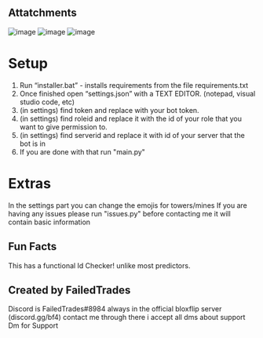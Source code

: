 ## Attatchments
![image](https://user-images.githubusercontent.com/112899052/205460675-819237a8-1804-4d71-90fb-6b8ba05757ff.png) ![image](https://user-images.githubusercontent.com/112899052/205461391-67e8dcd8-e9d8-4051-a2c5-e6e6eebf1ba2.png)
![image](https://user-images.githubusercontent.com/112899052/205461352-5e5daa11-c002-4535-88ec-be313aa5c63f.png)



# Setup
  1) Run “installer.bat” - installs requirements from the file requirements.txt
  2) Once finished open “settings.json” with a TEXT EDITOR. (notepad, visual studio code, etc)
  3) (in settings) find token and replace with your bot token.
  4) (in settings) find roleid and replace it with the id of your role that you want to give permission to.
  5) (in settings) find serverid and replace it with id of your server that the bot is in
  6) If you are done with that run "main.py"

# Extras
 In the settings part you can change the emojis for towers/mines
 If you are having any issues please run "issues.py" before contacting me it will contain basic information

## Fun Facts
  This has a functional Id Checker! unlike most predictors.

## Created by FailedTrades
 Discord is FailedTrades#8984
 always in the official bloxflip server (discord.gg/bf4) contact me through there i accept all dms about support
 Dm for Support
